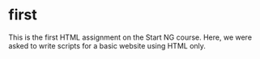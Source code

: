 # first
This is the first HTML assignment on the Start NG course.
Here, we were asked to write scripts for a basic website using HTML only.
